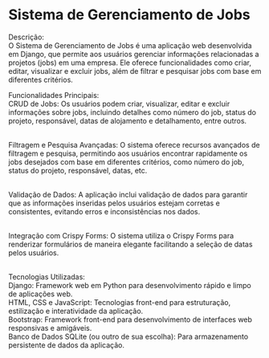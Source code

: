 # Sistema de Gerenciamento de Jobs
Descrição:</br>
O Sistema de Gerenciamento de Jobs é uma aplicação web desenvolvida em Django, que permite aos usuários gerenciar informações relacionadas a projetos (jobs) em uma empresa. Ele oferece funcionalidades como criar, editar, visualizar e excluir jobs, além de filtrar e pesquisar jobs com base em diferentes critérios.</br>

Funcionalidades Principais:</br>
CRUD de Jobs: Os usuários podem criar, visualizar, editar e excluir informações sobre jobs, incluindo detalhes como número do job, status do projeto, responsável, datas de alojamento e detalhamento, entre outros.</br></br>

Filtragem e Pesquisa Avançadas: O sistema oferece recursos avançados de filtragem e pesquisa, permitindo aos usuários encontrar rapidamente os jobs desejados com base em diferentes critérios, como número do job, status do projeto, responsável, datas, etc.</br></br>

Validação de Dados: A aplicação inclui validação de dados para garantir que as informações inseridas pelos usuários estejam corretas e consistentes, evitando erros e inconsistências nos dados.</br></br>

Integração com Crispy Forms: O sistema utiliza o Crispy Forms para renderizar formulários de maneira elegante facilitando a seleção de datas pelos usuários.</br></br>

Tecnologias Utilizadas:</br>
Django: Framework web em Python para desenvolvimento rápido e limpo de aplicações web.</br>
HTML, CSS e JavaScript: Tecnologias front-end para estruturação, estilização e interatividade da aplicação.</br>
Bootstrap: Framework front-end para desenvolvimento de interfaces web responsivas e amigáveis.</br>
Banco de Dados SQLite (ou outro de sua escolha): Para armazenamento persistente de dados da aplicação.</br>
